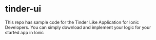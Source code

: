 # tinder-ui
This repo has sample code for the Tinder Like Application for Ionic Developers. You can simply download and implement your logic for your started app in Ionic

